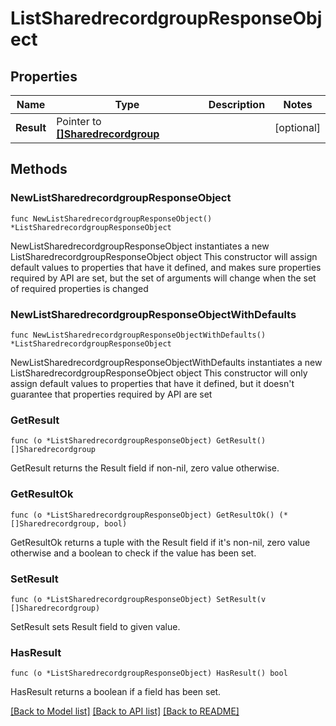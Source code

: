 # ListSharedrecordgroupResponseObject

## Properties

Name | Type | Description | Notes
------------ | ------------- | ------------- | -------------
**Result** | Pointer to [**[]Sharedrecordgroup**](Sharedrecordgroup.md) |  | [optional] 

## Methods

### NewListSharedrecordgroupResponseObject

`func NewListSharedrecordgroupResponseObject() *ListSharedrecordgroupResponseObject`

NewListSharedrecordgroupResponseObject instantiates a new ListSharedrecordgroupResponseObject object
This constructor will assign default values to properties that have it defined,
and makes sure properties required by API are set, but the set of arguments
will change when the set of required properties is changed

### NewListSharedrecordgroupResponseObjectWithDefaults

`func NewListSharedrecordgroupResponseObjectWithDefaults() *ListSharedrecordgroupResponseObject`

NewListSharedrecordgroupResponseObjectWithDefaults instantiates a new ListSharedrecordgroupResponseObject object
This constructor will only assign default values to properties that have it defined,
but it doesn't guarantee that properties required by API are set

### GetResult

`func (o *ListSharedrecordgroupResponseObject) GetResult() []Sharedrecordgroup`

GetResult returns the Result field if non-nil, zero value otherwise.

### GetResultOk

`func (o *ListSharedrecordgroupResponseObject) GetResultOk() (*[]Sharedrecordgroup, bool)`

GetResultOk returns a tuple with the Result field if it's non-nil, zero value otherwise
and a boolean to check if the value has been set.

### SetResult

`func (o *ListSharedrecordgroupResponseObject) SetResult(v []Sharedrecordgroup)`

SetResult sets Result field to given value.

### HasResult

`func (o *ListSharedrecordgroupResponseObject) HasResult() bool`

HasResult returns a boolean if a field has been set.


[[Back to Model list]](../README.md#documentation-for-models) [[Back to API list]](../README.md#documentation-for-api-endpoints) [[Back to README]](../README.md)


